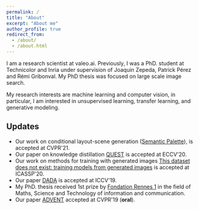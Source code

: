 ```yaml
---
permalink: /
title: "About"
excerpt: "About me"
author_profile: true
redirect_from:
  - /about/
  - /about.html
---
```


I am a research scientist at valeo.ai. Previously, I was a PhD. student at Technicolor and Inria under supervision of Joaquin Zepeda, Patrick Pérez and Rémi Gribonval. My PhD thesis was focused on large scale image search.

My research interests are machine learning and computer vision, in particular, I am interested in unsupervised learning, transfer learning, and generative modeling.

## Updates
* Our work on conditional layout-scene generation ([Semantic Palette](https://himalayajain.github.io/publications/)), is accepted at CVPR'21.
* Our paper on knowledge distillation [QUEST](https://arxiv.org/abs/1912.01540) is accepted at ECCV'20.
* Our work on methods for training with generated images [This dataset does not exist: training models from generated images](https://arxiv.org/abs/1911.02888) is accepted at ICASSP'20.
* Our paper [DADA](https://arxiv.org/abs/1904.01886) is accepted at ICCV'19.
* My PhD. thesis received 1st prize by [Fondation Rennes 1](https://fondation.univ-rennes1.fr/actualite/remise-des-prix-de-th%C3%A8se-fondation-rennes-1-%C3%A9dition-2018) in the field of Maths, Science and Technology of information and communication.
* Our paper [ADVENT](https://arxiv.org/abs/1811.12833) accepted at CVPR'19 (**oral**).
